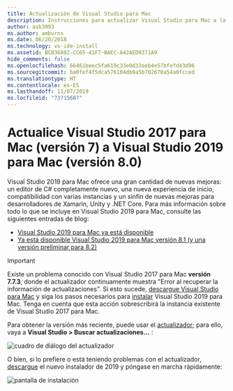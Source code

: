 ```yaml
---
title: Actualización de Visual Studio para Mac
description: Instrucciones para actualizar Visual Studio para Mac a la versión más reciente.
author: asb3993
ms.author: amburns
ms.date: 06/20/2018
ms.technology: vs-ide-install
ms.assetid: BC836802-CC65-41F7-BAEC-A42AED0371A9
hide_comments: false
ms.openlocfilehash: 66461beec5fa619c33e0d33aeb4e57bfefd43d96
ms.sourcegitcommit: ba0fef4f5dca576104db9a5b702670a54a0fcced
ms.translationtype: HT
ms.contentlocale: es-ES
ms.lasthandoff: 11/07/2019
ms.locfileid: "73715687"
---
```

# <a name="update-visual-studio-2017-for-mac-version-7-to-visual-studio-2019-for-mac-version-80"></a>Actualice Visual Studio 2017 para Mac (versión 7) a Visual Studio 2019 para Mac (versión 8.0)

Visual Studio 2019 para Mac ofrece una gran cantidad de nuevas mejoras: un editor de C# completamente nuevo, una nueva experiencia de inicio, compatibilidad con varias instancias y un sinfín de nuevas mejoras para desarrolladores de Xamarin, Unity y .NET Core. Para más información sobre todo lo que se incluye en Visual Studio 2019 para Mac, consulte las siguientes entradas de blog:

- [Visual Studio 2019 para Mac ya está disponible](https://devblogs.microsoft.com/visualstudio/visual-studio-2019-for-mac-is-now-available/)
- [Ya está disponible Visual Studio 2019 para Mac versión 8.1 (y una versión preliminar para 8.2)](https://devblogs.microsoft.com/visualstudio/visual-studio-2019-for-mac-version-8-1-is-now-available-and-a-preview-for-8-2/)

> [!IMPORTANT]
> Existe un problema conocido con Visual Studio 2017 para Mac **versión 7.7.3**, donde el actualizador continuamente muestra "Error al recuperar la información de actualizaciones". Si esto sucede, [descargue Visual Studio para Mac](https://visualstudio.microsoft.com/vs/mac/) y siga los pasos necesarios para [instalar](/visualstudio/mac/installation?view=vsmac-2019) Visual Studio 2019 para Mac. Tenga en cuenta que esta acción sobrescribirá la instancia existente de Visual Studio 2017 para Mac.

Para obtener la versión más reciente, puede usar el [actualizador](/visualstudio/mac/update?view=vsmac-2017); para ello, vaya a **Visual Studio > Buscar actualizaciones...** :

![cuadro de diálogo del actualizador](media/update-vsmac-updater.png)

O bien, si lo prefiere o está teniendo problemas con el actualizador, [descargue](https://visualstudio.microsoft.com/vs/mac/) el nuevo instalador de 2019 y póngase en marcha rápidamente:

![pantalla de instalación](media/update-vsmac-installer.png)
